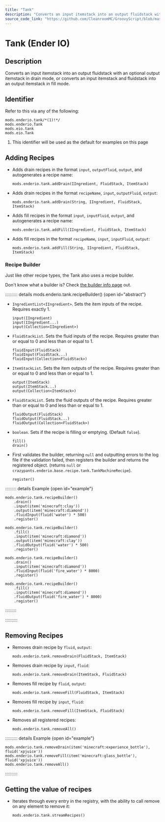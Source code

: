 ```yaml
---
title: "Tank"
description: "Converts an input itemstack into an output fluidstack with an optional output itemstack in drain mode, or converts an input itemstack and fluidstack into an output itemstack in fill mode."
source_code_link: "https://github.com/CleanroomMC/GroovyScript/blob/master/src/main/java/com/cleanroommc/groovyscript/compat/mods/enderio/Tank.java"
---
```


# Tank (Ender IO)

## Description

Converts an input itemstack into an output fluidstack with an optional output itemstack in drain mode, or converts an input itemstack and fluidstack into an output itemstack in fill mode.

## Identifier

Refer to this via any of the following:

```groovy:no-line-numbers {1}
mods.enderio.tank/*(1)!*/
mods.enderio.Tank
mods.eio.tank
mods.eio.Tank
```

1. This identifier will be used as the default for examples on this page

## Adding Recipes

- Adds drain recipes in the format `input`, `outputFluid`, `output`, and autogenerates a recipe name:

    ```groovy:no-line-numbers
    mods.enderio.tank.addDrain(IIngredient, FluidStack, ItemStack)
    ```

- Adds drain recipes in the format `recipeName`, `input`, `outputFluid`, `output`:

    ```groovy:no-line-numbers
    mods.enderio.tank.addDrain(String, IIngredient, FluidStack, ItemStack)
    ```

- Adds fill recipes in the format `input`, `inputFluid`, `output`, and autogenerates a recipe name:

    ```groovy:no-line-numbers
    mods.enderio.tank.addFill(IIngredient, FluidStack, ItemStack)
    ```

- Adds fill recipes in the format `recipeName`, `input`, `inputFluid`, `output`:

    ```groovy:no-line-numbers
    mods.enderio.tank.addFill(String, IIngredient, FluidStack, ItemStack)
    ```


### Recipe Builder

Just like other recipe types, the Tank also uses a recipe builder.

Don't know what a builder is? Check [the builder info page](../../../groovy/builder.md) out.

:::::::::: details mods.enderio.tank.recipeBuilder() {open id="abstract"}
- `IngredientList<IIngredient>`. Sets the item inputs of the recipe. Requires exactly 1.

    ```groovy:no-line-numbers
    input(IIngredient)
    input(IIngredient...)
    input(Collection<IIngredient>)
    ```

- `FluidStackList`. Sets the fluid inputs of the recipe. Requires greater than or equal to 0 and less than or equal to 1.

    ```groovy:no-line-numbers
    fluidInput(FluidStack)
    fluidInput(FluidStack...)
    fluidInput(Collection<FluidStack>)
    ```

- `ItemStackList`. Sets the item outputs of the recipe. Requires greater than or equal to 0 and less than or equal to 1.

    ```groovy:no-line-numbers
    output(ItemStack)
    output(ItemStack...)
    output(Collection<ItemStack>)
    ```

- `FluidStackList`. Sets the fluid outputs of the recipe. Requires greater than or equal to 0 and less than or equal to 1.

    ```groovy:no-line-numbers
    fluidOutput(FluidStack)
    fluidOutput(FluidStack...)
    fluidOutput(Collection<FluidStack>)
    ```

- `boolean`. Sets if the recipe is filling or emptying. (Default `false`).

    ```groovy:no-line-numbers
    fill()
    drain()
    ```

- First validates the builder, returning `null` and outputting errors to the log file if the validation failed, then registers the builder and returns the registered object. (returns `null` or `crazypants.enderio.base.recipe.tank.TankMachineRecipe`).

    ```groovy:no-line-numbers
    register()
    ```

::::::::: details Example {open id="example"}
```groovy:no-line-numbers
mods.enderio.tank.recipeBuilder()
    .drain()
    .input(item('minecraft:clay'))
    .output(item('minecraft:diamond'))
    .fluidInput(fluid('water') * 500)
    .register()

mods.enderio.tank.recipeBuilder()
    .fill()
    .input(item('minecraft:diamond'))
    .output(item('minecraft:clay'))
    .fluidOutput(fluid('water') * 500)
    .register()

mods.enderio.tank.recipeBuilder()
    .drain()
    .input(item('minecraft:diamond'))
    .fluidInput(fluid('fire_water') * 8000)
    .register()

mods.enderio.tank.recipeBuilder()
    .fill()
    .input(item('minecraft:diamond'))
    .fluidOutput(fluid('fire_water') * 8000)
    .register()
```

:::::::::

::::::::::

## Removing Recipes

- Removes drain recipe by `fluid`, `output`:

    ```groovy:no-line-numbers
    mods.enderio.tank.removeDrain(FluidStack, ItemStack)
    ```

- Removes drain recipe by `input`, `fluid`:

    ```groovy:no-line-numbers
    mods.enderio.tank.removeDrain(ItemStack, FluidStack)
    ```

- Removes fill recipe by `fluid`, `output`:

    ```groovy:no-line-numbers
    mods.enderio.tank.removeFill(FluidStack, ItemStack)
    ```

- Removes fill recipe by `input`, `fluid`:

    ```groovy:no-line-numbers
    mods.enderio.tank.removeFill(ItemStack, FluidStack)
    ```

- Removes all registered recipes:

    ```groovy:no-line-numbers
    mods.enderio.tank.removeAll()
    ```

:::::::::: details Example {open id="example"}
```groovy:no-line-numbers
mods.enderio.tank.removeDrain(item('minecraft:experience_bottle'), fluid('xpjuice'))
mods.enderio.tank.removeFill(item('minecraft:glass_bottle'), fluid('xpjuice'))
mods.enderio.tank.removeAll()
```

::::::::::

## Getting the value of recipes

- Iterates through every entry in the registry, with the ability to call remove on any element to remove it:

    ```groovy:no-line-numbers
    mods.enderio.tank.streamRecipes()
    ```

